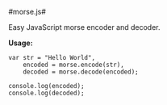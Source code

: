 #morse.js#

Easy JavaScript morse encoder and decoder.

**Usage:**

    var str = "Hello World",
        encoded = morse.encode(str),
        decoded = morse.decode(encoded);

    console.log(encoded);
    console.log(decoded);